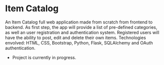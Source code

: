 # Item Catalog

An Item Catalog full web application made from scratch from frontend to 
backend. As first step, the app will provide a list of pre-defined 
categories, as well an user registration and authentication system.
Registered users will have the ability to post, edit and delete their own items.
Technologies envolved: HTML, CSS, Bootstrap, Python, Flask, SQLAlchemy and 
OAuth authentication.

- Project is currently in progress.